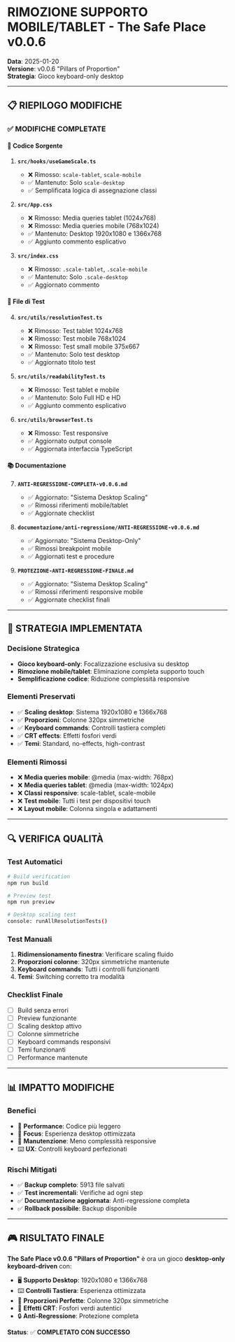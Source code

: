 # RIMOZIONE SUPPORTO MOBILE/TABLET - The Safe Place v0.0.6

**Data**: 2025-01-20  
**Versione**: v0.0.6 "Pillars of Proportion"  
**Strategia**: Gioco keyboard-only desktop  

---

## 📋 RIEPILOGO MODIFICHE

### ✅ MODIFICHE COMPLETATE

#### 🔧 **Codice Sorgente**

1. **`src/hooks/useGameScale.ts`**
   - ❌ Rimosso: `scale-tablet`, `scale-mobile`
   - ✅ Mantenuto: Solo `scale-desktop`
   - ✅ Semplificata logica di assegnazione classi

2. **`src/App.css`**
   - ❌ Rimosso: Media queries tablet (1024x768)
   - ❌ Rimosso: Media queries mobile (768x1024)
   - ✅ Mantenuto: Desktop 1920x1080 e 1366x768
   - ✅ Aggiunto commento esplicativo

3. **`src/index.css`**
   - ❌ Rimosso: `.scale-tablet`, `.scale-mobile`
   - ✅ Mantenuto: Solo `.scale-desktop`
   - ✅ Aggiornato commento

#### 🧪 **File di Test**

4. **`src/utils/resolutionTest.ts`**
   - ❌ Rimosso: Test tablet 1024x768
   - ❌ Rimosso: Test mobile 768x1024
   - ❌ Rimosso: Test small mobile 375x667
   - ✅ Mantenuto: Solo test desktop
   - ✅ Aggiornato titolo test

5. **`src/utils/readabilityTest.ts`**
   - ❌ Rimosso: Test tablet e mobile
   - ✅ Mantenuto: Solo Full HD e HD
   - ✅ Aggiunto commento esplicativo

6. **`src/utils/browserTest.ts`**
   - ❌ Rimosso: Test responsive
   - ✅ Aggiornato output console
   - ✅ Aggiornata interfaccia TypeScript

#### 📚 **Documentazione**

7. **`ANTI-REGRESSIONE-COMPLETA-v0.0.6.md`**
   - ✅ Aggiornato: "Sistema Desktop Scaling"
   - ✅ Rimossi riferimenti mobile/tablet
   - ✅ Aggiornate checklist

8. **`documentazione/anti-regressione/ANTI-REGRESSIONE-v0.0.6.md`**
   - ✅ Aggiornato: "Sistema Desktop-Only"
   - ✅ Rimossi breakpoint mobile
   - ✅ Aggiornati test e procedure

9. **`PROTEZIONE-ANTI-REGRESSIONE-FINALE.md`**
   - ✅ Aggiornato: "Sistema Desktop Scaling"
   - ✅ Rimossi riferimenti responsive mobile
   - ✅ Aggiornate checklist finali

---

## 🎯 STRATEGIA IMPLEMENTATA

### **Decisione Strategica**
- **Gioco keyboard-only**: Focalizzazione esclusiva su desktop
- **Rimozione mobile/tablet**: Eliminazione completa supporto touch
- **Semplificazione codice**: Riduzione complessità responsive

### **Elementi Preservati**
- ✅ **Scaling desktop**: Sistema 1920x1080 e 1366x768
- ✅ **Proporzioni**: Colonne 320px simmetriche
- ✅ **Keyboard commands**: Controlli tastiera completi
- ✅ **CRT effects**: Effetti fosfori verdi
- ✅ **Temi**: Standard, no-effects, high-contrast

### **Elementi Rimossi**
- ❌ **Media queries mobile**: @media (max-width: 768px)
- ❌ **Media queries tablet**: @media (max-width: 1024px)
- ❌ **Classi responsive**: scale-tablet, scale-mobile
- ❌ **Test mobile**: Tutti i test per dispositivi touch
- ❌ **Layout mobile**: Colonna singola e adattamenti

---

## 🔍 VERIFICA QUALITÀ

### **Test Automatici**
```bash
# Build verification
npm run build

# Preview test
npm run preview

# Desktop scaling test
console: runAllResolutionTests()
```

### **Test Manuali**
1. **Ridimensionamento finestra**: Verificare scaling fluido
2. **Proporzioni colonne**: 320px simmetriche mantenute
3. **Keyboard commands**: Tutti i controlli funzionanti
4. **Temi**: Switching corretto tra modalità

### **Checklist Finale**
- [ ] Build senza errori
- [ ] Preview funzionante
- [ ] Scaling desktop attivo
- [ ] Colonne simmetriche
- [ ] Keyboard commands responsivi
- [ ] Temi funzionanti
- [ ] Performance mantenute

---

## 📊 IMPATTO MODIFICHE

### **Benefici**
- 🚀 **Performance**: Codice più leggero
- 🎯 **Focus**: Esperienza desktop ottimizzata
- 🔧 **Manutenzione**: Meno complessità responsive
- ⌨️ **UX**: Controlli keyboard perfezionati

### **Rischi Mitigati**
- ✅ **Backup completo**: 5913 file salvati
- ✅ **Test incrementali**: Verifiche ad ogni step
- ✅ **Documentazione aggiornata**: Anti-regressione completa
- ✅ **Rollback possibile**: Backup disponibile

---

## 🎮 RISULTATO FINALE

**The Safe Place v0.0.6 "Pillars of Proportion"** è ora un gioco **desktop-only keyboard-driven** con:

- 🖥️ **Supporto Desktop**: 1920x1080 e 1366x768
- ⌨️ **Controlli Tastiera**: Esperienza ottimizzata
- 📐 **Proporzioni Perfette**: Colonne 320px simmetriche
- 🎨 **Effetti CRT**: Fosfori verdi autentici
- 🔒 **Anti-Regressione**: Protezione completa

**Status**: ✅ **COMPLETATO CON SUCCESSO**